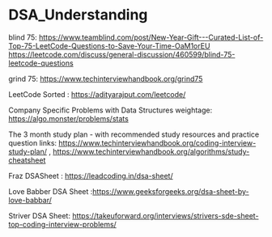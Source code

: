 # DSA_Understanding

blind 75: https://www.teamblind.com/post/New-Year-Gift---Curated-List-of-Top-75-LeetCode-Questions-to-Save-Your-Time-OaM1orEU
          https://leetcode.com/discuss/general-discussion/460599/blind-75-leetcode-questions
          
grind 75: https://www.techinterviewhandbook.org/grind75

LeetCode Sorted : https://adityarajput.com/leetcode/

Company Specific Problems with Data Structures weightage: https://algo.monster/problems/stats

The 3 month study plan - with recommended study resources and practice question links: https://www.techinterviewhandbook.org/coding-interview-study-plan/  ,   https://www.techinterviewhandbook.org/algorithms/study-cheatsheet

Fraz DSASheet : https://leadcoding.in/dsa-sheet/

Love Babber DSA Sheet :https://www.geeksforgeeks.org/dsa-sheet-by-love-babbar/

Striver DSA Sheet: https://takeuforward.org/interviews/strivers-sde-sheet-top-coding-interview-problems/
